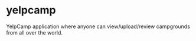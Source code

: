 # yelpcamp
YelpCamp application where anyone can view/upload/review campgrounds from all over the world.
